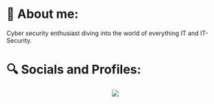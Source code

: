 # 👋 About me:
Cyber security enthusiast diving into the world of everything IT and IT-Security.

# :mag: Socials and Profiles:
<p align="center">
<a target=_blank" href="https://www.linkedin.com/in/krusve"/"><img src="https://img.shields.io/badge/LinkedIn-0077B5?style=for-the-badge&logo=linkedin&logoColor=white" />
</p>
